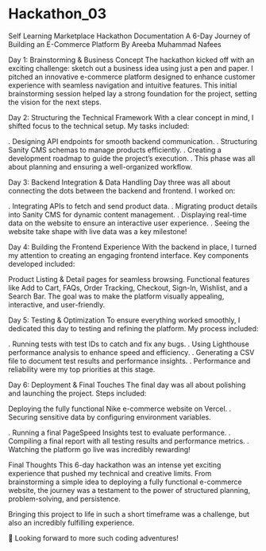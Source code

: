 # Hackathon_03
Self Learning
Marketplace Hackathon Documentation
A 6-Day Journey of Building an E-Commerce Platform
By Areeba Muhammad Nafees

Day 1: Brainstorming & Business Concept
The hackathon kicked off with an exciting challenge: sketch out a business idea using just a pen and paper. I pitched an innovative e-commerce platform designed to enhance customer experience with seamless navigation and intuitive features. This initial brainstorming session helped lay a strong foundation for the project, setting the vision for the next steps.

Day 2: Structuring the Technical Framework
With a clear concept in mind, I shifted focus to the technical setup. My tasks included:

. Designing API endpoints for smooth backend communication.
. Structuring Sanity CMS schemas to manage products efficiently.
. Creating a development roadmap to guide the project’s execution.
. This phase was all about planning and ensuring a well-organized workflow.

Day 3: Backend Integration & Data Handling
Day three was all about connecting the dots between the backend and frontend. I worked on:

. Integrating APIs to fetch and send product data.
. Migrating product details into Sanity CMS for dynamic content management.
. Displaying real-time data on the website to ensure an interactive user experience.
. Seeing the website take shape with live data was a key milestone!

Day 4: Building the Frontend Experience
With the backend in place, I turned my attention to creating an engaging frontend interface. Key components developed included:

Product Listing & Detail pages for seamless browsing.
Functional features like Add to Cart, FAQs, Order Tracking, Checkout, Sign-In, Wishlist, and a Search Bar.
The goal was to make the platform visually appealing, interactive, and user-friendly.

Day 5: Testing & Optimization
To ensure everything worked smoothly, I dedicated this day to testing and refining the platform. My process included:

. Running tests with test IDs to catch and fix any bugs.
. Using Lighthouse performance analysis to enhance speed and efficiency.
. Generating a CSV file to document test results and performance insights.
. Performance and reliability were my top priorities at this stage.

Day 6: Deployment & Final Touches
The final day was all about polishing and launching the project. Steps included:

Deploying the fully functional Nike e-commerce website on Vercel.
. Securing sensitive data by configuring environment variables.

. Running a final PageSpeed Insights test to evaluate performance.
. Compiling a final report with all testing results and performance metrics.
. Watching the platform go live was incredibly rewarding!

Final Thoughts
This 6-day hackathon was an intense yet exciting experience that pushed my technical and creative limits. From brainstorming a simple idea to deploying a fully functional e-commerce website, the journey was a testament to the power of structured planning, problem-solving, and persistence.

Bringing this project to life in such a short timeframe was a challenge, but also an incredibly fulfilling experience.

🚀 Looking forward to more such coding adventures!

